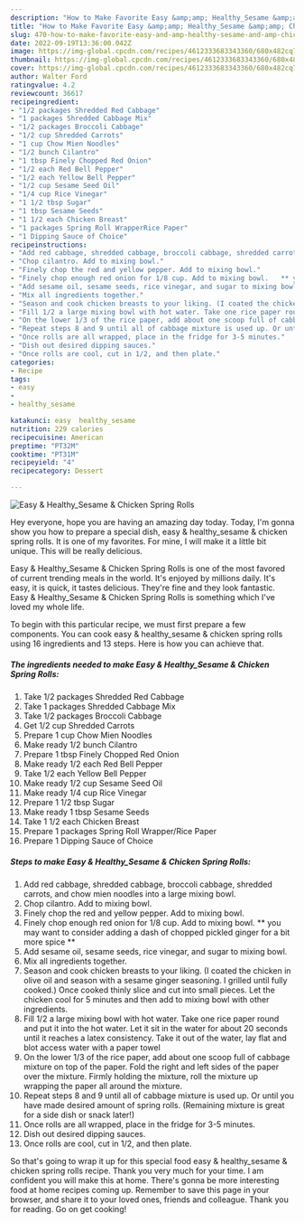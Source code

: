 ```yaml
---
description: "How to Make Favorite Easy &amp;amp; Healthy_Sesame &amp;amp; Chicken Spring Rolls"
title: "How to Make Favorite Easy &amp;amp; Healthy_Sesame &amp;amp; Chicken Spring Rolls"
slug: 470-how-to-make-favorite-easy-and-amp-healthy-sesame-and-amp-chicken-spring-rolls
date: 2022-09-19T13:36:00.042Z
image: https://img-global.cpcdn.com/recipes/4612333683343360/680x482cq70/easy-healthy_sesame-chicken-spring-rolls-recipe-main-photo.jpg
thumbnail: https://img-global.cpcdn.com/recipes/4612333683343360/680x482cq70/easy-healthy_sesame-chicken-spring-rolls-recipe-main-photo.jpg
cover: https://img-global.cpcdn.com/recipes/4612333683343360/680x482cq70/easy-healthy_sesame-chicken-spring-rolls-recipe-main-photo.jpg
author: Walter Ford
ratingvalue: 4.2
reviewcount: 36617
recipeingredient:
- "1/2 packages Shredded Red Cabbage"
- "1 packages Shredded Cabbage Mix"
- "1/2 packages Broccoli Cabbage"
- "1/2 cup Shredded Carrots"
- "1 cup Chow Mien Noodles"
- "1/2 bunch Cilantro"
- "1 tbsp Finely Chopped Red Onion"
- "1/2 each Red Bell Pepper"
- "1/2 each Yellow Bell Pepper"
- "1/2 cup Sesame Seed Oil"
- "1/4 cup Rice Vinegar"
- "1 1/2 tbsp Sugar"
- "1 tbsp Sesame Seeds"
- "1 1/2 each Chicken Breast"
- "1 packages Spring Roll WrapperRice Paper"
- "1 Dipping Sauce of Choice"
recipeinstructions:
- "Add red cabbage, shredded cabbage, broccoli cabbage, shredded carrots, and chow mien noodles into a large mixing bowl."
- "Chop cilantro. Add to mixing bowl."
- "Finely chop the red and yellow pepper. Add to mixing bowl."
- "Finely chop enough red onion for 1/8 cup. Add to mixing bowl.   ** you may want to consider adding a dash of chopped pickled ginger for a bit more spice **"
- "Add sesame oil, sesame seeds, rice vinegar, and sugar to mixing bowl."
- "Mix all ingredients together."
- "Season and cook chicken breasts to your liking. (I coated the chicken in olive oil and season with a sesame ginger seasoning. I grilled until fully cooked.) Once cooked thinly slice and cut into small pieces. Let the chicken cool for 5 minutes and then add to mixing bowl with other ingredients."
- "Fill 1/2 a large mixing bowl with hot water. Take one rice paper round and put it into the hot water. Let it sit in the water for about 20 seconds until it reaches a latex consistency. Take it out of the water, lay flat and blot access water with a paper towel"
- "On the lower 1/3 of the rice paper, add about one scoop full of cabbage mixture on top of the paper. Fold the right and left sides of the paper over the mixture. Firmly holding the mixture, roll the mixture up wrapping the paper all around the mixture."
- "Repeat steps 8 and 9 until all of cabbage mixture is used up. Or until you have made desired amount of spring rolls. (Remaining mixture is great for a side dish or snack later!)"
- "Once rolls are all wrapped, place in the fridge for 3-5 minutes."
- "Dish out desired dipping sauces."
- "Once rolls are cool, cut in 1/2, and then plate."
categories:
- Recipe
tags:
- easy
- 
- healthy_sesame

katakunci: easy  healthy_sesame 
nutrition: 229 calories
recipecuisine: American
preptime: "PT32M"
cooktime: "PT31M"
recipeyield: "4"
recipecategory: Dessert

---
```



![Easy &amp; Healthy_Sesame &amp; Chicken Spring Rolls](https://img-global.cpcdn.com/recipes/4612333683343360/680x482cq70/easy-healthy_sesame-chicken-spring-rolls-recipe-main-photo.jpg)

Hey everyone, hope you are having an amazing day today. Today, I'm gonna show you how to prepare a special dish, easy &amp; healthy_sesame &amp; chicken spring rolls. It is one of my favorites. For mine, I will make it a little bit unique. This will be really delicious.



Easy &amp; Healthy_Sesame &amp; Chicken Spring Rolls is one of the most favored of current trending meals in the world. It's enjoyed by millions daily. It's easy, it is quick, it tastes delicious. They're fine and they look fantastic. Easy &amp; Healthy_Sesame &amp; Chicken Spring Rolls is something which I've loved my whole life.


To begin with this particular recipe, we must first prepare a few components. You can cook easy &amp; healthy_sesame &amp; chicken spring rolls using 16 ingredients and 13 steps. Here is how you can achieve that.

<!--inarticleads1-->

##### The ingredients needed to make Easy &amp; Healthy_Sesame &amp; Chicken Spring Rolls:

1. Take 1/2 packages Shredded Red Cabbage
1. Take 1 packages Shredded Cabbage Mix
1. Take 1/2 packages Broccoli Cabbage
1. Get 1/2 cup Shredded Carrots
1. Prepare 1 cup Chow Mien Noodles
1. Make ready 1/2 bunch Cilantro
1. Prepare 1 tbsp Finely Chopped Red Onion
1. Make ready 1/2 each Red Bell Pepper
1. Take 1/2 each Yellow Bell Pepper
1. Make ready 1/2 cup Sesame Seed Oil
1. Make ready 1/4 cup Rice Vinegar
1. Prepare 1 1/2 tbsp Sugar
1. Make ready 1 tbsp Sesame Seeds
1. Take 1 1/2 each Chicken Breast
1. Prepare 1 packages Spring Roll Wrapper/Rice Paper
1. Prepare 1 Dipping Sauce of Choice




<!--inarticleads2-->

##### Steps to make Easy &amp; Healthy_Sesame &amp; Chicken Spring Rolls:

1. Add red cabbage, shredded cabbage, broccoli cabbage, shredded carrots, and chow mien noodles into a large mixing bowl.
1. Chop cilantro. Add to mixing bowl.
1. Finely chop the red and yellow pepper. Add to mixing bowl.
1. Finely chop enough red onion for 1/8 cup. Add to mixing bowl.   ** you may want to consider adding a dash of chopped pickled ginger for a bit more spice **
1. Add sesame oil, sesame seeds, rice vinegar, and sugar to mixing bowl.
1. Mix all ingredients together.
1. Season and cook chicken breasts to your liking. (I coated the chicken in olive oil and season with a sesame ginger seasoning. I grilled until fully cooked.) Once cooked thinly slice and cut into small pieces. Let the chicken cool for 5 minutes and then add to mixing bowl with other ingredients.
1. Fill 1/2 a large mixing bowl with hot water. Take one rice paper round and put it into the hot water. Let it sit in the water for about 20 seconds until it reaches a latex consistency. Take it out of the water, lay flat and blot access water with a paper towel
1. On the lower 1/3 of the rice paper, add about one scoop full of cabbage mixture on top of the paper. Fold the right and left sides of the paper over the mixture. Firmly holding the mixture, roll the mixture up wrapping the paper all around the mixture.
1. Repeat steps 8 and 9 until all of cabbage mixture is used up. Or until you have made desired amount of spring rolls. (Remaining mixture is great for a side dish or snack later!)
1. Once rolls are all wrapped, place in the fridge for 3-5 minutes.
1. Dish out desired dipping sauces.
1. Once rolls are cool, cut in 1/2, and then plate.




So that's going to wrap it up for this special food easy &amp; healthy_sesame &amp; chicken spring rolls recipe. Thank you very much for your time. I am confident you will make this at home. There's gonna be more interesting food at home recipes coming up. Remember to save this page in your browser, and share it to your loved ones, friends and colleague. Thank you for reading. Go on get cooking!

